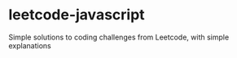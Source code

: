 # leetcode-javascript

Simple solutions to coding challenges from Leetcode, with simple explanations 
